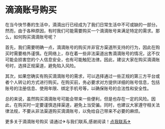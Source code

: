 # 滴滴账号购买

在当今快节奏的生活中，滴滴出行已经成为了我们日常生活中不可或缺的一部分。然而，由于各种原因，有时我们可能需要购买一个滴滴账号来满足特定的需求。那么，如何购买滴滴账号呢？

首先，我们需要明确一点，滴滴账号的购买并非官方渠道所支持的行为，因此在购买时需要格外谨慎。在网络上，存在着一些非法渠道出售滴滴账号的情况，这不仅可能会损害您的个人信息安全，也有可能触犯法律。因此，建议大家在购买滴滴账号时，选择正规渠道，避免陷入风险。

其次，如果您确实有购买滴滴账号的需求，可以选择通过一些正规的第三方平台或者个人转让的方式进行购买。在购买前，务必要求对方提供详细的账号信息，包括账号的注册信息、使用年限、绑定手机号等，以确保账号的合法性和安全性。

总的来说，虽然购买滴滴账号可能会带来一些便利，但是也存在一定的风险。因此，在购买时一定要谨慎选择渠道，避免上当受骗。同时，也建议大家遵守相关法律法规，不要从非法渠道购买滴滴账号，以免给自己带来不必要的麻烦。

更多关于滴滴账号购买 请通过✈与我们联系,感谢阅读！[点我联系✈](https://mail.G208.com)